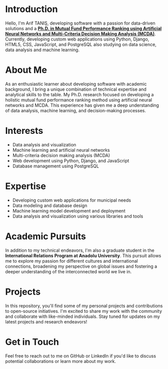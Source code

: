# Introduction
Hello, I'm Arif TANIŞ, developing software with a passion for data-driven solutions and a [**Ph.D. in Mutual Fund Performance Ranking using Artificial Neural Networks and Multi-Criteria Decision Making Analysis (MCDA)**](https://scholar.google.com/citations?user=kAR9P7sAAAAJ&hl=tr). Currently, developing custom web applications using Python, Django, HTML5, CSS, JavaScript, and PostgreSQL also studying on data science, data analysis and machine learning.

# About Me
As an enthusiastic learner about developing software with academic background, I bring a unique combination of technical expertise and analytical skills to the table. My Ph.D. research focused on developing a holistic mutual fund performance ranking method using artificial neural networks and MCDA. This experience has given me a deep understanding of data analysis, machine learning, and decision-making processes.

# Interests
* Data analysis and visualization
* Machine learning and artificial neural networks
* Multi-criteria decision making analysis (MCDA)
* Web development using Python, Django, and JavaScript
* Database management using PostgreSQL

# Expertise
* Developing custom web applications for municipal needs
* Data modeling and database design
* Machine learning model development and deployment
* Data analysis and visualization using various libraries and tools

# Academic Pursuits
In addition to my technical endeavors, I'm also a graduate student in the **International Relations Program at Anadolu University**. This pursuit allows me to explore my passion for different cultures and international connections, broadening my perspective on global issues and fostering a deeper understanding of the interconnected world we live in.

# Projects
In this repository, you'll find some of my personal projects and contributions to open-source initiatives. I'm excited to share my work with the community and collaborate with like-minded individuals. Stay tuned for updates on my latest projects and research endeavors!

# Get in Touch
Feel free to reach out to me on GitHub or LinkedIn if you'd like to discuss potential collaborations or learn more about my work.
